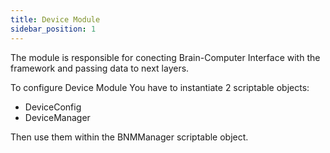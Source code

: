 ```yaml
---
title: Device Module
sidebar_position: 1
---
```


The module is responsible for conecting Brain-Computer Interface with the framework and passing data to next layers.

To configure Device Module You have to instantiate 2 scriptable objects: 
- DeviceConfig 
- DeviceManager

Then use them within the BNMManager scriptable object.

